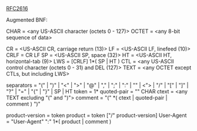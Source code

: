 [RFC2616](https://www.ietf.org/rfc/rfc2616.txt)

Augmented BNF:

CHAR            = <any US-ASCII character (octets 0 - 127)>
OCTET           = <any 8-bit sequence of data>

CR              = <US-ASCII CR, carriage return (13)>
LF              = <US-ASCII LF, linefeed (10)>
CRLF            = CR LF
SP              = <US-ASCII SP, space (32)>
HT              = <US-ASCII HT, horizontal-tab (9)>
LWS             = [CRLF] 1*( SP | HT )
CTL             = <any US-ASCII control character (octets 0 - 31) and DEL (127)>
TEXT            = <any OCTET except CTLs, but including LWS>

separators     = "(" | ")" | "<" | ">" | "@"
                      | "," | ";" | ":" | "\" | <">
                      | "/" | "[" | "]" | "?" | "="
                      | "{" | "}" | SP | HT
token           = 1*<any CHAR except CTLs or separators>
quoted-pair     = "\" CHAR
ctext           = <any TEXT excluding "(" and ")">
comment         = "(" *( ctext | quoted-pair | comment ) ")"

product-version = token
product         = token ["/" product-version]
User-Agent      = "User-Agent" ":" 1*( product | comment )
